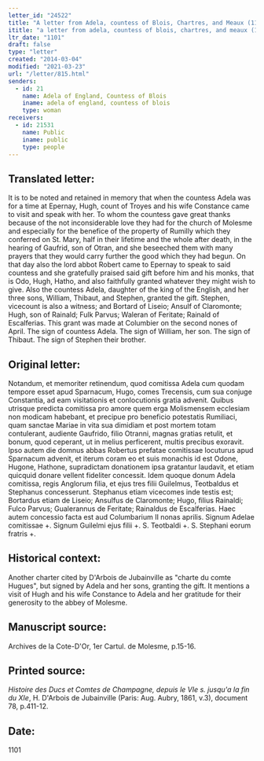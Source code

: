 ```yaml
---
letter_id: "24522"
title: "A letter from Adela, countess of Blois, Chartres, and Meaux (1101)"
ititle: "a letter from adela, countess of blois, chartres, and meaux (1101)"
ltr_date: "1101"
draft: false
type: "letter"
created: "2014-03-04"
modified: "2021-03-23"
url: "/letter/815.html"
senders:
  - id: 21
    name: Adela of England, Countess of Blois
    iname: adela of england, countess of blois
    type: woman
receivers:
  - id: 21531
    name: Public
    iname: public
    type: people
---
```

<h2> Translated letter:</h2>It is to be noted and retained in memory that when the countess Adela was for a time at Epernay, Hugh, count of Troyes and his wife Constance came to visit and speak with her.  To whom the countess gave great thanks because of the not inconsiderable love they had for the church of Molesme and especially for the benefice of the property of Rumilly which they conferred on St. Mary, half in their lifetime and the whole after death, in the hearing of Gaufrid, son of Otran, and she beseeched them with many prayers that they would carry further the good which they had begun.  On that day also the lord abbot Robert came to Epernay to speak to said countess and she gratefully praised said gift before him and his monks, that is Odo, Hugh, Hatho, and also faithfully granted whatever they might wish to give.  Also the countess Adela, daughter of the king of the English, and her three sons, William, Thibaut, and Stephen, granted the gift.
Stephen, vicecount is also a witness; and Bortard of Liseio; Ansulf of Claromonte; Hugh, son of Rainald; Fulk Parvus;  Waleran of Feritate; Rainald of Escalferias.
This grant was made at Columbier on the second nones of April.
The sign of countess Adela.  The sign of William, her son.  The sign of Thibaut.  The sign of Stephen their brother.
<h2 class="mt-4"> Original letter:</h2>Notandum, et memoriter retinendum, quod comitissa Adela cum quodam tempore esset apud Sparnacum, Hugo, comes Trecensis, cum sua conjuge Constantia, ad eam visitationis et conlocutionis gratia advenit. Quibus utrisque predicta comitissa pro amore quem erga Molismensem ecclesiam non modicam habebant, et precipue pro beneficio potestatis Rumiliaci, quam sanctae Mariae in vita sua dimidiam et post mortem totam contulerant, audiente Gaufrido, filio Otranni, magnas gratias retulit, et bonum, quod ceperant, ut in melius perficerent, multis precibus exoravit.  Ipso autem die domnus abbas Robertus prefatae comitissae locuturus apud Sparnacum advenit, et iterum coram eo et suis monachis id est Odone, Hugone, Hathone, supradictam donationem ipsa gratantur laudavit, et etiam quicquid donare vellent fideliter concessit.  Idem quoque donum Adela comitissa, regis Anglorum filia, et ejus tres filii Guilelmus, Teotbaldus et Stephanus concesserunt.
Stephanus etiam vicecomes inde testis est; Bortardus etiam de Liseio; Ansulfus de Claromonte; Hugo, filius Rainaldi; Fulco Parvus; Gualerannus de Feritate; Rainaldus de Escalferias.
Haec autem concessio facta est aud Columbarium II nonas aprilis.
Signum Adelae comitissae +.  Signum Guilelmi ejus filii +.  S. Teotbaldi +.  S. Stephani eorum fratris +.
<h2 class="mt-4"> Historical context:</h2>Another charter cited by D'Arbois de Jubainville as "charte du comte Hugues", but signed by Adela and her sons, granting the gift.  It mentions a visit of Hugh and his wife Constance to Adela and her gratitude for their generosity to the abbey of Molesme.
<h2 class="mt-4"> Manuscript source:</h2>Archives de la Cote-D'Or, 1er Cartul. de Molesme, p.15-16.
<h2 class="mt-4"> Printed source:</h2><p><em>Histoire des Ducs et Comtes de Champagne, depuis le VIe s. jusqu'a la fin du XIe</em>, H. D'Arbois de Jubainville (Paris: Aug. Aubry, 1861, v.3), document 78, p.411-12.</p><h2 class="mt-4"> Date:</h2>1101